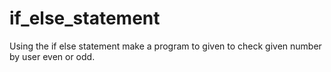 # if_else_statement
Using the if else statement make a program to given to  check given number by user even or odd.
